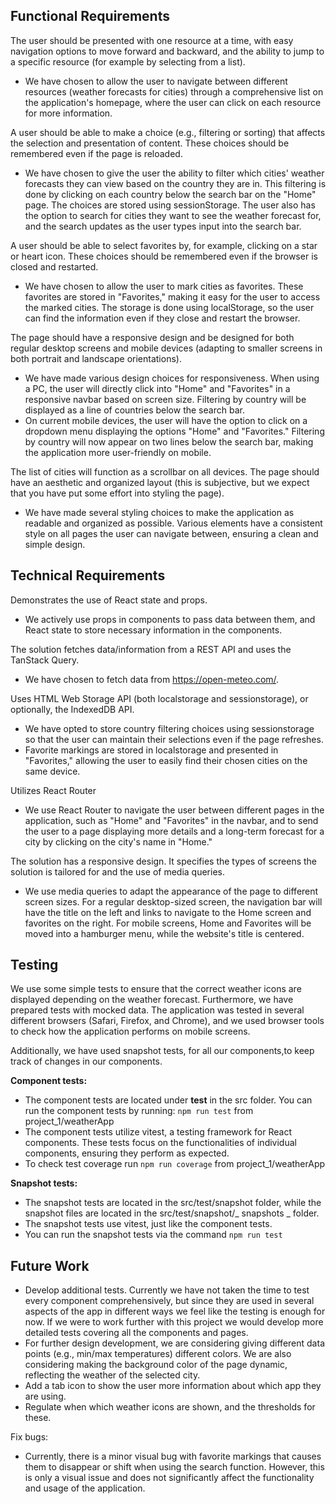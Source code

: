 ## Functional Requirements

The user should be presented with one resource at a time, with easy navigation options to move forward and backward, and the ability to jump to a specific resource (for example by selecting from a list).

- We have chosen to allow the user to navigate between different resources (weather forecasts for cities) through a comprehensive list on the application's homepage, where the user can click on each resource for more information.

A user should be able to make a choice (e.g., filtering or sorting) that affects the selection and presentation of content. These choices should be remembered even if the page is reloaded.

- We have chosen to give the user the ability to filter which cities' weather forecasts they can view based on the country they are in. This filtering is done by clicking on each country below the search bar on the "Home" page. The choices are stored using sessionStorage. The user also has the option to search for cities they want to see the weather forecast for, and the search updates as the user types input into the search bar.

A user should be able to select favorites by, for example, clicking on a star or heart icon. These choices should be remembered even if the browser is closed and restarted.

- We have chosen to allow the user to mark cities as favorites. These favorites are stored in "Favorites," making it easy for the user to access the marked cities. The storage is done using localStorage, so the user can find the information even if they close and restart the browser.

The page should have a responsive design and be designed for both regular desktop screens and mobile devices (adapting to smaller screens in both portrait and landscape orientations).

- We have made various design choices for responsiveness. When using a PC, the user will directly click into "Home" and "Favorites" in a responsive navbar based on screen size. Filtering by country will be displayed as a line of countries below the search bar.
- On current mobile devices, the user will have the option to click on a dropdown menu displaying the options "Home" and "Favorites." Filtering by country will now appear on two lines below the search bar, making the application more user-friendly on mobile.

The list of cities will function as a scrollbar on all devices. The page should have an aesthetic and organized layout (this is subjective, but we expect that you have put some effort into styling the page).

- We have made several styling choices to make the application as readable and organized as possible. Various elements have a consistent style on all pages the user can navigate between, ensuring a clean and simple design.

## Technical Requirements

Demonstrates the use of React state and props.

- We actively use props in components to pass data between them, and React state to store necessary information in the components.

The solution fetches data/information from a REST API and uses the TanStack Query.

- We have chosen to fetch data from https://open-meteo.com/.

Uses HTML Web Storage API (both localstorage and sessionstorage), or optionally, the IndexedDB API.

- We have opted to store country filtering choices using sessionstorage so that the user can maintain their selections even if the page refreshes.
- Favorite markings are stored in localstorage and presented in "Favorites," allowing the user to easily find their chosen cities on the same device.

Utilizes React Router

- We use React Router to navigate the user between different pages in the application, such as "Home" and "Favorites" in the navbar, and to send the user to a page displaying more details and a long-term forecast for a city by clicking on the city's name in "Home."

The solution has a responsive design. It specifies the types of screens the solution is tailored for and the use of media queries.

- We use media queries to adapt the appearance of the page to different screen sizes. For a regular desktop-sized screen, the navigation bar will have the title on the left and links to navigate to the Home screen and favorites on the right. For mobile screens, Home and Favorites will be moved into a hamburger menu, while the website's title is centered.

## Testing

We use some simple tests to ensure that the correct weather icons are displayed depending on the weather forecast. Furthermore, we have prepared tests with mocked data. The application was tested in several different browsers (Safari, Firefox, and Chrome), and we used browser tools to check how the application performs on mobile screens.

Additionally, we have used snapshot tests, for all our components,to keep track of changes in our components.

**Component tests:**

- The component tests are located under **test** in the src folder. You can run the component tests by running: `npm run test` from project_1/weatherApp
- The component tests utilize vitest, a testing framework for React components. These tests focus on the functionalities of individual components, ensuring they perform as expected.
- To check test coverage run `npm run coverage` from project_1/weatherApp

**Snapshot tests:**

- The snapshot tests are located in the src/test/snapshot folder, while the snapshot files are located in the src/test/snapshot/_ snapshots _ folder.
- The snapshot tests use vitest, just like the component tests.
- You can run the snapshot tests via the command `npm run test`

## Future Work

- Develop additional tests. Currently we have not taken the time to test every component comprehensively, but since they are used in several aspects of the app in different ways we feel like the testing is enough for now. If we were to work further with this project we would develop more detailed tests covering all the components and pages.
- For further design development, we are considering giving different data points (e.g., min/max temperatures) different colors. We are also considering making the background color of the page dynamic, reflecting the weather of the selected city.
- Add a tab icon to show the user more information about which app they are using.
- Regulate when which weather icons are shown, and the thresholds for these.

Fix bugs:

- Currently, there is a minor visual bug with favorite markings that causes them to disappear or shift when using the search function. However, this is only a visual issue and does not significantly affect the functionality and usage of the application.
